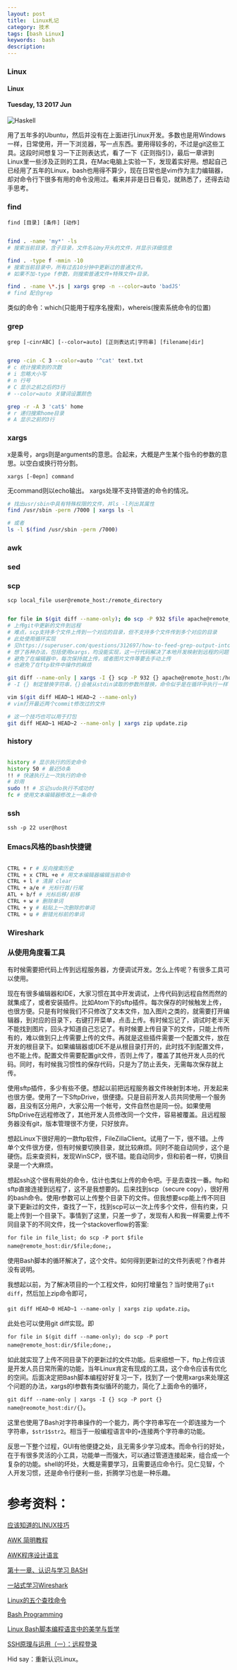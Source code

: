 ```yaml
---
layout: post
title:  Linux札记
category: 技术
tags: [bash Linux]
keywords:  bash
description:
---
```


###  Linux

####  Linux

#### Tuesday, 13  2017 Jun

![Haskell](/../../assets/img/tech/2017/linux.jpg)

用了五年多的Ubuntu，然后并没有在上面进行Linux开发。多数也是用Windows一样，日常使用，开一下浏览器，写一点东西。要用得较多的，不过是git这些工具。这段时间想复习一下正则表达式，看了一下《正则指引》，最后一章讲到Linux里一些涉及正则的工具，在Mac电脑上实验一下，发现着实好用。想起自己已经用了五年的Linux，bash也用得不算少，现在日常也是vim作为主力编辑器，却对命令行下很多有用的命令没用过。看来并非是日日看见，就熟悉了，还得去动手思考。


### find

`find [目录] [条件] [动作]`

````bash

find . -name 'my*' -ls
# 搜索当前目录，含子目录，文件名以my开头的文件，并显示详细信息

find . -type f -mmin -10
# 搜索当前目录中，所有过去10分钟中更新过的普通文件。
# 如果不加-type f参数，则搜索普通文件+特殊文件+目录。

find . -name \*.js | xargs grep -n --color=auto 'badJS'
# find 配合grep

````

类似的命令：which(只能用于程序名搜索)，whereis(搜索系统命令的位置)

### grep

`grep [-cinrABC] [--color=auto] [正则表达式|字符串] [filename|dir]`

````bash

grep -cin -C 3 --color=auto '^cat' text.txt
# c 统计搜索到的次数
# i 忽略大小写
# n 行号
# C 显示之前之后的3行
# --color=auto 关键词设置颜色

grep -r -A 3 'cat$' home
# r 递归搜索home目录
# A 显示之前的3行

````
### xargs

x是乘号，args则是arguments的意思。合起来，大概是产生某个指令的参数的意思。以空白或换行符分割。

`xargs [-0epn] command`

无command则以echo输出。
xargs处理不支持管道的命令的情况。

````bash
# 找出usr/sbin中具有特殊权限的文件，并ls -l列出其属性
find /usr/sbin -perm /7000 | xargs ls -l

# 或者
ls -l $(find /usr/sbin -perm /7000)

````

### awk

### sed

### scp

`scp local_file user@remote_host:/remote_directory`

````bash

for file in $(git diff --name-only); do scp -P 932 $file apache@remote_host:/home/web/$file; done;
# 上传git中更新的文件到远程
# 难点，scp支持多个文件上传到一个对应的目录，但不支持多个文件传到多个对应的目录
# 此处使用循环实现
# 见https://superuser.com/questions/312697/how-to-feed-grep-output-into-scp
# 想了各种办法，包括使用xargs，均没能实现，这一行代码解决了本地开发映射到远程的问题
# 避免了在编辑器中，每次保持就上传，或者图片文件等要去手动上传
# 也避免了在ftp软件中操作的麻烦

git diff --name-only | xargs -I {} scp -P 932 {} apache@remote_host:/home/web/{}
# -I {} 制定替换字符串，{}会被从stdin读取的参数所替换，命令似乎是在循环中执行一样

vim $(git diff HEAD~1 HEAD~2 --name-only)
# vim打开最近两个commit修改过的文件

# 这一个技巧也可以用于打包
git diff HEAD~1 HEAD~2 --name-only | xargs zip update.zip

````

### history

````bash

history # 显示执行的历史命令
history 50 # 最近50条
!! # 快速执行上一次执行的命令
# 妙用
sudo !! # 忘记sudo执行不成功时
fc # 使用文本编辑器修改上一条命令

````

### ssh

`ssh -p 22 user@host`


### Emacs风格的bash快捷键

````bash

CTRL + r # 反向搜索历史
CTRL + x CTRL +e # 用文本编辑器编辑当前命令
CTRL + l # 清屏 clear
CTRL + a/e # 光标行首/行尾
ATL + b/f # 光标后移/前移
CTRL + w # 删除单词
CTRL + y # 粘贴上一次删除的单词
CTRL + u # 删错光标前的单词


````

### Wireshark


### 从使用角度看工具


有时候需要把代码上传到远程服务器，方便调试开发。怎么上传呢？有很多工具可以使用。

现在有很多编辑器和IDE，大家习惯在其中开发调试，上传代码到远程自然而然的就集成了，或者安装插件。比如Atom下的sftp插件。每次保存的时候触发上传，也很方便。只是有时候我们不只修改了文本文件，加入图片之类的，就需要打开编辑器，到对应的目录下，右键打开菜单，点击上传。有时候忘记了，调试时老半天不能找到图片，回头才知道自己忘记了。有时候要上传目录下的文件，只能上传所有的，难以做到只上传需要上传的文件。再就是这些插件需要一个配置文件，放在开发的根目录下。如果编辑器或IDE不是从根目录打开的，此时找不到配置文件，也不能上传。配置文件需要配置git文件，否则上传了，覆盖了其他开发人员的代码。同时，有时候我习惯性的保存代码，只是为了防止丢失，无需每次保存就上传。

使用sftp插件，多少有些不便。想起以前把远程服务器文件映射到本地，开发起来也很方便。使用了一下SftpDrive，很便捷。只是目前开发人员共同使用一个服务器，且没有区分用户，大家公用一个帐号，文件自然也是同一份。如果使用SftpDrive在远程修改了，其他开发人员修改同一个文件，容易被覆盖。且远程服务器没有git，版本管理很不方便，只好放弃。

想起Linux下很好用的一款ftp软件，FileZillaClient。试用了一下，很不错。上传单个文件很方便，但有时候要切换目录，就比较麻烦。同时不能自动同步，这个是硬伤。后来查资料，发现WinSCP，很不错。能自动同步，但和前者一样，切换目录是一个大麻烦。

想起ssh这个很有用处的命令，估计也类似上传的命令吧。于是去查找一番。ftp和sftp直接连接到远程了，这不是我想要的。后来找到scp（secure copy），很好用的bash命令。使用r参数可以上传整个目录下的文件。但我想要scp能上传不同目录下更新过的文件，查找了一下，找到scp可以一次上传多个文件，但有约束，只能上传到一个目录下。事情到了这里，只差一步了，发现有人和我一样需要上传不同目录下的不同文件，找一个stackoverflow的答案:

`for file in file_list; do scp -P port $file name@remote_host:dir/$file;done;`，

使用Bash脚本的循环解决了，这个文件。如何得到更新过的文件列表呢？作者并没有说明。

我想起以前，为了解决项目的一个工程文件，如何打增量包？当时使用了`git diff`，然后加上zip命令即可，

`git diff HEAD~0 HEAD~1 --name-only | xargs zip update.zip`。

此处也可以使用git diff实现。即

`for file in $(git diff --name-only); do scp -P port name@remote_host:dir/$file;done;`，

如此就实现了上传不同目录下的更新过的文件功能。后来细想一下，ftp上传应该是开发人员日常所需的功能，当年Linux肯定有现成的工具，这个命令应该有优化的空间。后面决定把Bash脚本编程好好复习一下，找到了一个使用xargs来处理这个问题的办法，xargs的I参数有类似循环的能力，简化了上面命令的循环，

`git diff --name-only | xargs -I {} scp -P port {} name@reomote_host:dir/{}`。

这里也使用了Bash对字符串操作的一个能力，两个字符串写在一个即连接为一个字符串，`$str1$str2`。相当于一般编程语言中的`+`连接两个字符串的功能。

反思一下整个过程，GUI有他便捷之处，且无需多少学习成本。而命令行的好处，在于有很多灵活的小工具，功能单一而强大，可以通过管道连接起来，组合成一个复杂的功能。shell的坏处，大概是需要学习，且需要适应命令行。见仁见智，个人开发习惯，还是命令行便利一些，折腾学习也是一种乐趣。





# 参考资料：

[应该知道的LINUX技巧](http://coolshell.cn/articles/8883.html)

[AWK 简明教程](http://coolshell.cn/articles/9070.html)

[AWK程序设计语言](http://awk.readthedocs.io/en/latest/index.html)

[第十一章、认识与学习 BASH ](http://cn.linux.vbird.org/linux_basic/0320bash.php#grep)

[一站式学习Wireshark](https://community.emc.com/message/818739#818739)

[Linux的五个查找命令](http://www.ruanyifeng.com/blog/2009/10/5_ways_to_search_for_files_using_the_terminal.html)

[Bash Programming](http://kodango.com/article-series)

[Linux Bash脚本编程语言中的美学与哲学](http://www.ctolib.com/topics-100470.html#)

[SSH原理与运用（一）：远程登录](http://www.ruanyifeng.com/blog/2011/12/ssh_remote_login.html)


Hid say：重新认识Linux。
